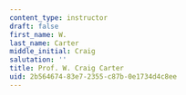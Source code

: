 ```yaml
---
content_type: instructor
draft: false
first_name: W.
last_name: Carter
middle_initial: Craig
salutation: ''
title: Prof. W. Craig Carter
uid: 2b564674-83e7-2355-c87b-0e1734d4c8ee
---
```

